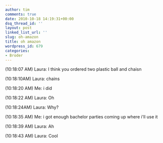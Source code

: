 ```yaml
---
author: tim
comments: true
date: 2010-10-18 14:19:31+00:00
dsq_thread_id: ''
layout: post
linked_list_url: ''
slug: oh-amazon
title: oh amazon
wordpress_id: 679
categories:
- Broder
---
```


(10:18:07 AM) Laura: I think you ordered two plastic ball and chaisn 

(10:18:10AM) Laura: chains 

(10:18:20 AM) Me: i did 

(10:18:22 AM) Laura: Oh 

(10:18:24AM) Laura: Why? 

(10:18:35 AM) Me: i got enough bachelor parties coming up where i'll use it 

(10:18:39 AM) Laura: Ah 

(10:18:43 AM) Laura: Cool
